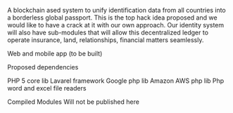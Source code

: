 
A blockchain ased system to unify identification data from all countries into a borderless global  passport. This is the top hack idea proposed and we would like to have a crack at it with our own approach. Our identity system will also have sub-modules that will allow this decentralized ledger to operate insurance, land, relationships, financial matters seamlessly.

Web and mobile app (to be built)

Proposed dependencies

PHP 5 core lib
Lavarel framework 
Google php lib
Amazon AWS php lib
Php word and excel file readers

Compiled Modules
Will not be published here


